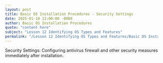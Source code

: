 ```yaml
---
layout: post
title: Basic OS Installation Procedures - Security Settings
date: 2025-01-10 12:00:00 -0000
author: Basic OS Installation Procedures
quote: "content here"
subject: "Lesson 12 Identifying OS Types and Features"
permalink: "/Lesson 12 Identifying OS Types and Features/Basic OS Installation Procedures/Basic OS Installation Procedures - Security Settings"
---
```


Security Settings: Configuring antivirus firewall and other security measures immediately after installation.

